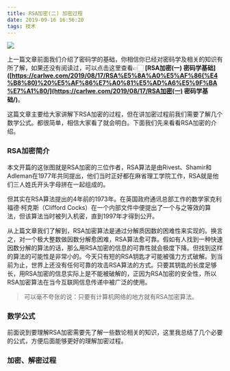 ```yaml
---
title: RSA加密(二) 加密过程
date: 2019-09-16 16:56:20
tags: 技术
---
```


![](https://img.carlwe.com/rsa_designers.jpg)

<!--more-->

上一篇文章前面我们介绍了密码学的基础，你相信你已经对密码学及相关的知识有所了解，如果还没有阅读过，可以点击这里查看👉🏻 **[RSA加密(一) 密码学基础]([https://carlwe.com/2019/08/17/RSA%E5%8A%A0%E5%AF%86(%E4%B8%80)%20%E5%AF%86%E7%A0%81%E5%AD%A6%E5%9F%BA%E7%A1%80/](https://carlwe.com/2019/08/17/RSA加密(一) 密码学基础/)**。

这篇文章主要给大家讲解下RSA加密的过程，但在讲加密过程前我们需要了解几个数学公式。都很简单，相信大家看了就会明白。下面我们先来看看RSA加密的介绍。

### RSA加密简介

本文开篇的这张图就是RSA加密的三位作者，RSA算法是由Rivest、Shamir和Adleman在1977年共同提出，他们当时正好都在麻省理工学院工作，RSA就是他们三人姓氏开头字母拼在一起组成的。

但其实在RSA算法提出的4年前的1973年。在英国政府通讯总部工作的数学家克利福德·柯克斯（Clifford Cocks）在一个内部文件中便提出了一个与之等效的算法，但该算法当时被列入机密，直到1997年才得到公开。

从上篇文章我们了解到，RSA加密算法是通过分解质因数的困难性来实现的。换言之，对一个极大整数做因数分解愈困难，RSA算法愈可靠。假如有人找到一种快速因数分解的算法的话，那么用RSA加密的信息的可靠性就会极度下降。但找到这样的算法的可能性是非常小的。今天只有短的RSA钥匙才可能被强力方式破解。到当前为止，世界上还没有任何可靠的攻击RSA算法的方式。只要其钥匙的长度足够长，用RSA加密的信息实际上是不能被破解的，正因为RSA加密的安全性，所以RSA加密算法在当今互联网信息传递中被广泛的使用。

> 可以毫不夸张的说：只要有计算机网络的地方就有RSA加密算法。

### 数学公式

前面说到要理解RSA加密需要先了解一些数论相关的知识，这里我总结了几个必要的公式，方便后面能够更好的理解加密过程。



### 加密、解密过程



